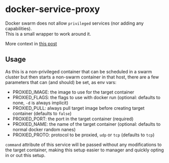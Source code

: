 # docker-service-proxy

Docker swarm does not allow `privileged` services (nor adding any capabilities).  
This is a small wrapper to work around it.  

More context in [this post](https://rpg.skmobi.com/posts/0x8490_privileged_swarm_service/)

## Usage

As this is a non-privileged container that can be scheduled in a swarm cluster but then starts a non-swarm container in that host, there are a few parameters that can (and should) be set, as env vars:

* PROXIED_IMAGE: the image to use for the target container
* PROXIED_FLAGS: the flags to use with docker run (optional: defaults to none, `-d` is always implicit)
* PROXIED_PULL: always pull target image before creating target container (defaults to `false`)
* PROXIED_PORT: the port in the target container (required)
* PROXIED_NAME: the name of the target container (optional: defaults to normal docker random nanes)
* PROXIED_PROTO: protocol to be proxied, `udp` or `tcp` (defaults to `tcp`)

`command` attribute of this service will be passed without any modifications to the target container, making this setup easier to manager and quickly opting in or out this setup.
